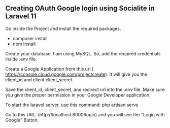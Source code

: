 ## Creating OAuth Google login using Socialite in Laravel 11

Go inside the Project and install the required packages.
- composer install
- npm install

Create your database. I am using MySQL. So, add the required credentials inside .env file.

Create a Google Application from this url ( https://console.cloud.google.com/projectcreate). It will give you the client_id and client client_secret.

Save the client_id, client_secret, and redirect url into the .env file. Make sure you give the proper permission in your Google Developer application.

To start the laravel server, use this command: php artisan serve

Go to this URL: (http://localhost:8000/login) and you will see the "Login with Google" Button.